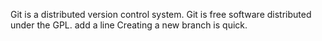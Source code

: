 Git is a distributed version control system.
Git is free software distributed under the GPL.
add a line
Creating a new branch is quick.
